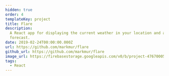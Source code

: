 ```yaml
---
hidden: true
order: 4
templateKey: project
title: Flare
description:
  A React app for displaying the current weather in your location and a weekly
  forecast.
date: 2019-02-24T00:00:00.000Z
url: https://github.com/markmur/flare
github_url: https://github.com/markmur/flare
image_url: https://firebasestorage.googleapis.com/v0/b/project-4767000521921178323.appspot.com/o/projects%2FScreen%20Shot%202016-12-23%20at%2014.56.04.png?alt=media
tags:
  - React
---
```


